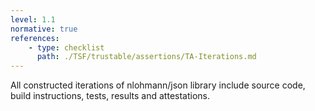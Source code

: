 ```yaml
---
level: 1.1
normative: true
references:
    - type: checklist
      path: ./TSF/trustable/assertions/TA-Iterations.md
---
```


All constructed iterations of nlohmann/json library include source code, build instructions, tests, results and attestations.
